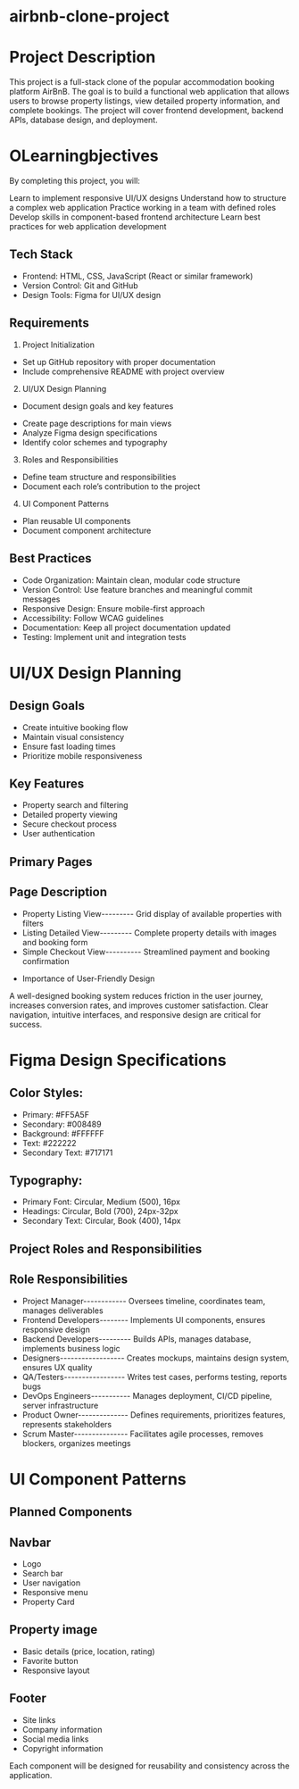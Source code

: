 #  airbnb-clone-project

#  Project Description
This project is a full-stack clone of the popular accommodation booking platform AirBnB. The goal is to build a functional web application that allows users to browse property listings, view detailed property information, and complete bookings. The project will cover frontend development, backend APIs, database design, and deployment.

# OLearningbjectives

By completing this project, you will:

Learn to implement responsive UI/UX designs
Understand how to structure a complex web application
Practice working in a team with defined roles
Develop skills in component-based frontend architecture
Learn best practices for web application development

## Tech Stack

- Frontend: HTML, CSS, JavaScript (React or similar framework)
- Version Control: Git and GitHub
- Design Tools: Figma for UI/UX design

## Requirements

1. Project Initialization

* Set up GitHub repository with proper documentation
* Include comprehensive README with project overview

2. UI/UX Design Planning

- Document design goals and key features
* Create page descriptions for main views
* Analyze Figma design specifications
* Identify color schemes and typography

3. Roles and Responsibilities

* Define team structure and responsibilities
* Document each role’s contribution to the project

4. UI Component Patterns

* Plan reusable UI components
* Document component architecture

## Best Practices
- Code Organization: Maintain clean, modular code structure
- Version Control: Use feature branches and meaningful commit messages
- Responsive Design: Ensure mobile-first approach
- Accessibility: Follow WCAG guidelines
- Documentation: Keep all project documentation updated
- Testing: Implement unit and integration tests

# UI/UX Design Planning

## Design Goals

- Create intuitive booking flow
- Maintain visual consistency
- Ensure fast loading times
- Prioritize mobile responsiveness

## Key Features

- Property search and filtering
- Detailed property viewing
- Secure checkout process
- User authentication

## Primary Pages

## Page	                         Description
- Property Listing View--------- Grid display of available properties with filters
- Listing Detailed View--------- Complete property details with images and booking form
- Simple Checkout View---------- Streamlined payment and booking confirmation

* Importance of User-Friendly Design

A well-designed booking system reduces friction in the user journey, increases conversion rates, and improves customer satisfaction. Clear navigation, intuitive interfaces, and responsive design are critical for success.

# Figma Design Specifications

## Color Styles:

- Primary: #FF5A5F
- Secondary: #008489
- Background: #FFFFFF
- Text: #222222
- Secondary Text: #717171

## Typography:

- Primary Font: Circular, Medium (500), 16px
- Headings: Circular, Bold (700), 24px-32px
- Secondary Text: Circular, Book (400), 14px

## Project Roles and Responsibilities

 ## Role	                      Responsibilities

- Project Manager------------   Oversees timeline, coordinates team, manages deliverables
- Frontend Developers--------	  Implements UI components, ensures responsive design
- Backend Developers---------	  Builds APIs, manages database, implements business logic
- Designers------------------   Creates mockups, maintains design system, ensures UX quality
- QA/Testers-----------------   Writes test cases, performs testing, reports bugs
- DevOps Engineers-----------	  Manages deployment, CI/CD pipeline, server infrastructure
- Product Owner--------------	  Defines requirements, prioritizes features, represents stakeholders
- Scrum Master---------------	  Facilitates agile processes, removes blockers, organizes meetings

# UI Component Patterns

## Planned Components

## Navbar

- Logo
- Search bar
- User navigation
- Responsive menu
- Property Card

## Property image

- Basic details (price, location, rating)
- Favorite button
- Responsive layout

## Footer

- Site links
- Company information
- Social media links
- Copyright information

Each component will be designed for reusability and consistency across the application.